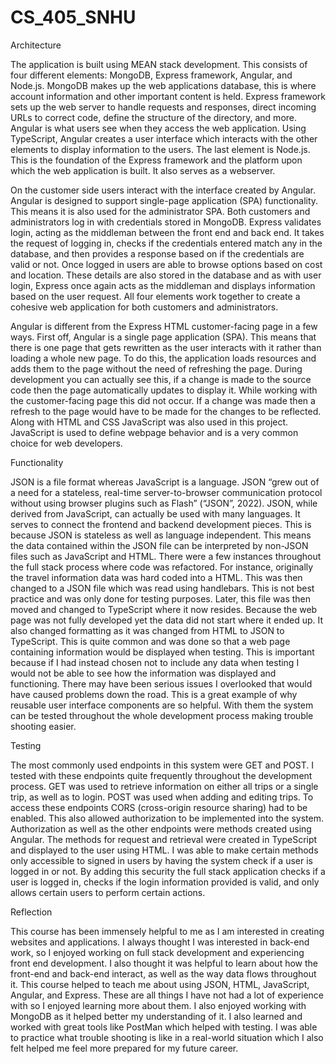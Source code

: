 # CS_405_SNHU
Architecture

The application is built using MEAN stack development. This consists of four different elements: MongoDB, Express framework, Angular, and Node.js. MongoDB makes up the web applications database, this is where account information and other important content is held. Express framework sets up the web server to handle requests and responses, direct incoming URLs to correct code, define the structure of the directory, and more. Angular is what users see when they access the web application. Using TypeScript, Angular creates a user interface which interacts with the other elements to display information to the users. The last element is Node.js. This is the foundation of the Express framework and the platform upon which the web application is built. It also serves as a webserver. 

On the customer side users interact with the interface created by Angular. Angular is designed to support single-page application (SPA) functionality. This means it is also used for the administrator SPA. Both customers and administrators log in with credentials stored in MongoDB. Express validates login, acting as the middleman between the front end and back end. It takes the request of logging in, checks if the credentials entered match any in the database, and then provides a response based on if the credentials are valid or not. Once logged in users are able to browse options based on cost and location. These details are also stored in the database and as with user login, Express once again acts as the middleman and displays information based on the user request.  All four elements work together to create a cohesive web application for both customers and administrators.  

Angular is different from the Express HTML customer-facing page in a few ways. First off, Angular is a single page application (SPA). This means that there is one page that gets rewritten as the user interacts with it rather than loading a whole new page. To do this, the application loads resources and adds them to the page without the need of refreshing the page. During development you can actually see this, if a change is made to the source code then the page automatically updates to display it. While working with the customer-facing page this did not occur. If a change was made then a refresh to the page would have to be made for the changes to be reflected. Along with HTML and CSS JavaScript was also used in this project. JavaScript is used to define webpage behavior and is a very common choice for web developers. 


Functionality

JSON is a file format whereas JavaScript is a language. JSON “grew out of a need for a stateless, real-time server-to-browser communication protocol without using browser plugins such as Flash” (“JSON”, 2022). JSON, while derived from JavaScript, can actually be used with many languages. It serves to connect the frontend and backend development pieces. This is because JSON is stateless as well as language independent. This means the data contained within the JSON file can be interpreted by non-JSON files such as JavaScript and HTML. 
There were a few instances throughout the full stack process where code was refactored. For instance, originally the travel information data was hard coded into a HTML. This was then changed to a JSON file which was read using handlebars. This is not best practice and was only done for testing purposes. Later, this file was then moved and changed to TypeScript where it now resides. Because the web page was not fully developed yet the data did not start where it ended up. It also changed formatting as it was changed from HTML to JSON to TypeScript. This is quite common and was done so that a web page containing information would be displayed when testing. This is important because if I had instead chosen not to include any data when testing I would not be able to see how the information was displayed and functioning. There may have been serious issues I overlooked that would have caused problems down the road. This is a great example of why reusable user interface components are so helpful. With them the system can be tested throughout the whole development process making trouble shooting easier. 


Testing

The most commonly used endpoints in this system were GET and POST. I tested with these endpoints quite frequently throughout the development process. GET was used to retrieve information on either all trips or a single trip, as well as to login. POST was used when adding and editing trips. To access these endpoints CORS (cross-origin resource sharing) had to be enabled. This also allowed authorization to be implemented into the system. Authorization as well as the other endpoints were methods created using Angular. The methods for request and retrieval were created in TypeScript and displayed to the user using HTML. I was able to make certain methods only accessible to signed in users by having the system check if a user is logged in or not. By adding this security the full stack application checks if a user is logged in, checks if the login information provided is valid, and only allows certain users to perform certain actions. 


Reflection

This course has been immensely helpful to me as I am interested in creating websites and applications. I always thought I was interested in back-end work, so I enjoyed working on full stack development and experiencing front end development. I also thought it was helpful to learn about how the front-end and back-end interact, as well as the way data flows throughout it. This course helped to teach me about using JSON, HTML, JavaScript, Angular, and Express. These are all things I have not had a lot of experience with so I enjoyed learning more about them. I also enjoyed working with MongoDB as it helped better my understanding of it. I also learned and worked with great tools like PostMan which helped with testing. I was able to practice what trouble shooting is like in a real-world situation which I also felt helped me feel more prepared for my future career.  
